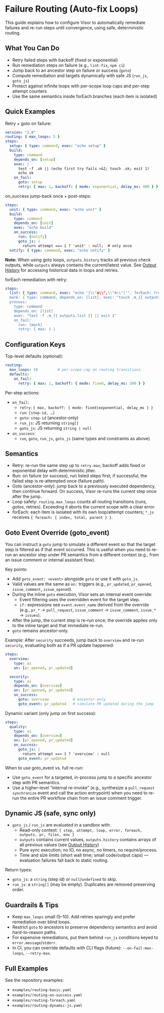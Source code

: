 # Failure Routing (Auto-fix Loops)

This guide explains how to configure Visor to automatically remediate failures and re-run steps until convergence, using safe, deterministic routing.

## What You Can Do

- Retry failed steps with backoff (fixed or exponential)
- Run remediation steps on failure (e.g., `lint-fix`, `npm ci`)
- Jump back to an ancestor step on failure or success (`goto`)
- Compute remediation and targets dynamically with safe JS (`run_js`, `goto_js`)
- Protect against infinite loops with per-scope loop caps and per-step attempt counters
- Use the same semantics inside forEach branches (each item is isolated)

## Quick Examples

Retry + goto on failure:
```yaml
version: "2.0"
routing: { max_loops: 5 }
steps:
  setup: { type: command, exec: "echo setup" }
  build:
    type: command
    depends_on: [setup]
    exec: |
      test -f .ok || (echo first try fails >&2; touch .ok; exit 1)
      echo ok
    on_fail:
      goto: setup
      retry: { max: 1, backoff: { mode: exponential, delay_ms: 400 } }
```

on_success jump-back once + post-steps:
```yaml
steps:
  unit: { type: command, exec: "echo unit" }
  build:
    type: command
    depends_on: [unit]
    exec: "echo build"
    on_success:
      run: [notify]
      goto_js: |
        return attempt === 1 ? 'unit' : null;  # only once
  notify: { type: command, exec: "echo notify" }
```

**Note:** When using goto loops, `outputs.history` tracks all previous check outputs, while `outputs` always contains the current/latest value. See [Output History](./output-history.md) for accessing historical data in loops and retries.

forEach remediation with retry:
```yaml
steps:
  list: { type: command, exec: "echo '[\\"a\\",\\"b\\"]'", forEach: true }
  mark: { type: command, depends_on: [list], exec: "touch .m_{{ outputs.list }}" }
  process:
    type: command
    depends_on: [list]
    exec: "test -f .m_{{ outputs.list }} || exit 1"
    on_fail:
      run: [mark]
      retry: { max: 1 }
```

## Configuration Keys

Top-level defaults (optional):
```yaml
routing:
  max_loops: 10         # per-scope cap on routing transitions
  defaults:
    on_fail:
      retry: { max: 1, backoff: { mode: fixed, delay_ms: 300 } }
```

Per-step actions:
- `on_fail`:
  - `retry`: `{ max, backoff: { mode: fixed|exponential, delay_ms } }`
  - `run`: `[step-id, …]`
  - `goto`: `step-id` (ancestor-only)
  - `run_js`: JS returning `string[]`
  - `goto_js`: JS returning `string | null`
- `on_success`:
  - `run`, `goto`, `run_js`, `goto_js` (same types and constraints as above)

## Semantics

- Retry: re-run the same step up to `retry.max`; backoff adds fixed or exponential delay with deterministic jitter.
- Run: on failure (or success), run listed steps first; if successful, the failed step is re-attempted once (failure path).
- Goto (ancestor-only): jump back to a previously executed dependency, then continue forward. On success, Visor re-runs the current step once after the jump.
- Loop safety: `routing.max_loops` counts all routing transitions (runs, gotos, retries). Exceeding it aborts the current scope with a clear error.
- forEach: each item is isolated with its own loop/attempt counters; `*_js` receives `{ foreach: { index, total, parent } }`.

## Goto Event Override (goto_event)

You can instruct a `goto` jump to simulate a different event so that the target step is filtered as if that event occurred. This is useful when you need to re-run an ancestor step under PR semantics from a different context (e.g., from an issue comment or internal assistant flow).

Key points:
- Add `goto_event: <event>` alongside `goto` or use it with `goto_js`.
- Valid values are the same as `on:` triggers (e.g., `pr_updated`, `pr_opened`, `issue_comment`, `issue_opened`).
- During the inline `goto` execution, Visor sets an internal event override:
  - Event filtering uses the overridden event for the target step.
  - `if:` expressions see `event.event_name` derived from the override (e.g., `pr_*` → `pull_request`, `issue_comment` → `issue_comment`, `issue_*` → `issues`).
- After the jump, the current step is re-run once; the override applies only to the inline target and that immediate re-run.
- `goto` remains ancestor-only.

Example: After `security` succeeds, jump back to `overview` and re-run `security`, evaluating both as if a PR update happened:

```yaml
steps:
  overview:
    type: ai
    on: [pr_opened, pr_updated]

  security:
    type: ai
    depends_on: [overview]
    on: [pr_opened, pr_updated]
    on_success:
      goto: overview           # ancestor-only
      goto_event: pr_updated   # simulate PR updated during the jump
```

Dynamic variant (only jump on first success):

```yaml
steps:
  quality:
    type: ai
    depends_on: [overview]
    on: [pr_opened, pr_updated]
    on_success:
      goto_js: |
        return attempt === 1 ? 'overview' : null
      goto_event: pr_updated
```

When to use goto_event vs. full re-run:
- Use `goto_event` for a targeted, in-process jump to a specific ancestor step with PR semantics.
- Use a higher-level “internal re-invoke” (e.g., synthesize a `pull_request` `synchronize` event and call the action entrypoint) when you need to re-run the entire PR workflow chain from an issue comment trigger.

## Dynamic JS (safe, sync only)

- `goto_js` / `run_js` are evaluated in a sandbox with:
  - Read-only context: `{ step, attempt, loop, error, foreach, outputs, pr, files, env }`
  - `outputs` contains current values, `outputs.history` contains arrays of all previous values (see [Output History](./output-history.md))
  - Pure sync execution; no IO, no async, no timers, no require/process.
  - Time and size limits (short wall time; small code/output caps) — evaluation failures fall back to static routing.

Return types:
- `goto_js`: a `string` (step id) or `null`/`undefined` to skip.
- `run_js`: a `string[]` (may be empty). Duplicates are removed preserving order.

## Guardrails & Tips

- Keep `max_loops` small (5–10). Add retries sparingly and prefer remediation over blind loops.
- Restrict `goto` to ancestors to preserve dependency semantics and avoid hard-to-reason paths.
- For expensive remediations, put them behind `run_js` conditions keyed to `error.message`/`stderr`.
- In CI, you can override defaults with CLI flags (future): `--on-fail-max-loops`, `--retry-max`.

## Full Examples

See the repository examples:
- `examples/routing-basic.yaml`
- `examples/routing-on-success.yaml`
- `examples/routing-foreach.yaml`
- `examples/routing-dynamic-js.yaml`
